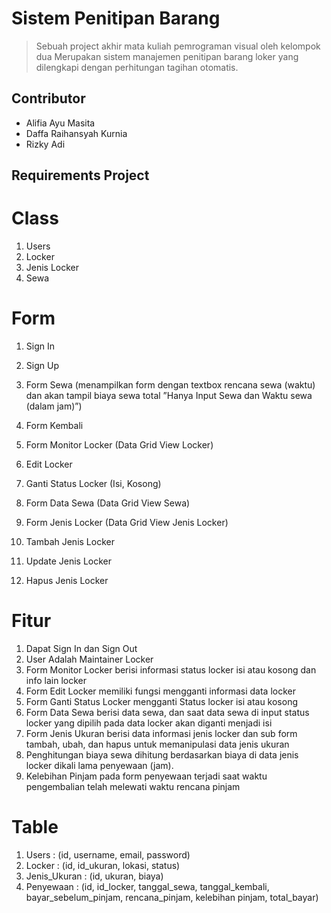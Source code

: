# Sistem Penitipan Barang
> Sebuah project akhir mata kuliah pemrograman visual oleh kelompok dua
Merupakan sistem manajemen penitipan barang loker yang dilengkapi dengan perhitungan tagihan otomatis.

## Contributor
- Alifia Ayu Masita
- Daffa Raihansyah Kurnia
- Rizky Adi

## Requirements Project

# Class
1. Users
2. Locker
3. Jenis Locker
4. Sewa

# Form
1. Sign In
2. Sign Up

3. Form Sewa (menampilkan form dengan textbox rencana sewa (waktu) dan akan tampil biaya sewa total ”Hanya Input Sewa dan Waktu sewa (dalam jam)”)
4. Form Kembali  

5. Form Monitor Locker (Data Grid View Locker)
6. Edit Locker 
7. Ganti Status Locker (Isi, Kosong)

8. Form Data Sewa (Data Grid View Sewa)

9. Form Jenis Locker (Data Grid View Jenis Locker)
10. Tambah Jenis Locker
11. Update Jenis Locker
12. Hapus Jenis Locker

# Fitur
1. Dapat Sign In dan Sign Out
2. User Adalah Maintainer Locker
3. Form Monitor Locker berisi informasi status locker isi atau kosong dan info lain locker
4. Form Edit Locker memiliki fungsi mengganti informasi data locker
5. Form Ganti Status Locker mengganti Status locker isi atau kosong
6. Form Data Sewa berisi data sewa, dan saat data sewa di input status locker yang dipilih pada data locker akan diganti menjadi isi
7. Form Jenis Ukuran berisi data informasi jenis locker dan sub form tambah, ubah, dan hapus untuk memanipulasi data jenis ukuran
8. Penghitungan biaya sewa dihitung berdasarkan biaya di data jenis locker dikali lama penyewaan (jam).
9. Kelebihan Pinjam pada form penyewaan terjadi saat waktu pengembalian telah melewati waktu rencana pinjam

# Table
1. Users : (id, username, email, password)
2. Locker : (id, id_ukuran, lokasi, status)
3. Jenis_Ukuran : (id, ukuran, biaya)
4. Penyewaan : (id, id_locker, tanggal_sewa, tanggal_kembali, bayar_sebelum_pinjam, rencana_pinjam, kelebihan pinjam, total_bayar)





